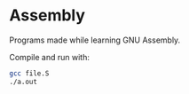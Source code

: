 # Assembly

Programs made while learning GNU Assembly.

Compile and run with:

``` bash
gcc file.S
./a.out
```
